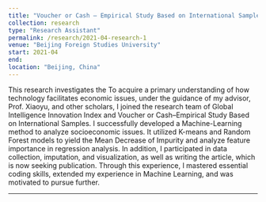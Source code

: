 ```yaml
---
title: "Voucher or Cash – Empirical Study Based on International Samples"
collection: research
type: "Research Assistant"
permalink: /research/2021-04-research-1
venue: "Beijing Foreign Studies University"
start: 2021-04
end: 
location: "Beijing, China"
---
```


 This research investigates the To acquire a primary understanding of how technology facilitates economic issues, under the guidance of my advisor, Prof. Xiaoyu, and other scholars, I joined the research team of Global Intelligence Innovation Index and Voucher or Cash–Empirical Study Based on International Samples. I successfully developed a Machine-Learning method to analyze socioeconomic issues. It utilized K-means and Random Forest models to yield the Mean Decrease of Impurity and analyze feature importance in regression analysis. In addition, I participated in data collection, imputation, and visualization, as well as writing the article, which is now seeking publication. Through this experience, I mastered essential coding skills, extended my experience in Machine Learning, and was motivated to pursue further.

---